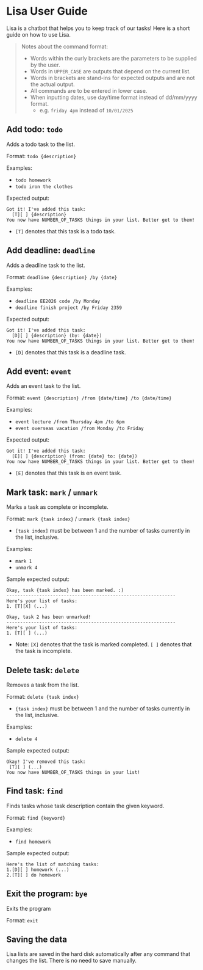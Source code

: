 # Lisa User Guide

Lisa is a chatbot that helps you to keep track of our tasks! 
Here is a short guide on how to use Lisa.

> Notes about the command format:
> - Words within the curly brackets are the parameters to be supplied by the user.
> - Words in `UPPER_CASE` are outputs that depend on the current list. 
> - Words in brackets are stand-ins for expected outputs and are not the actual output.
> - All commands are to be entered in lower case.
> - When inputting dates, use day/time format instead of dd/mm/yyyy format.
>   - e.g. `friday 4pm` instead of `10/01/2025`

## Add todo: `todo`

Adds a todo task to the list. 

Format: `todo {description}`

Examples: 
- `todo homework`
- `todo iron the clothes`

Expected output:
```
Got it! I've added this task:
  [T][ ] {description}
You now have NUMBER_OF_TASKS things in your list. Better get to them!
```
- `[T]` denotes that this task is a todo task.

## Add deadline: `deadline`

Adds a deadline task to the list.

Format: `deadline {description} /by {date}`

Examples:
- `deadline EE2026 code /by Monday`
- `deadline finish project /by Friday 2359`

Expected output:
```
Got it! I've added this task:
  [D][ ] {description} (by: {date})
You now have NUMBER_OF_TASKS things in your list. Better get to them!
```
- `[D]` denotes that this task is a deadline task.

## Add event: `event`

Adds an event task to the list.

Format: `event {description} /from {date/time} /to {date/time}`

Examples:
- `event lecture /from Thursday 4pm /to 6pm`
- `event overseas vacation /from Monday /to Friday`

Expected output:
```
Got it! I've added this task:
  [E][ ] {description} (from: {date} to: {date})
You now have NUMBER_OF_TASKS things in your list. Better get to them!
```
- `[E]` denotes that this task is en event task.

## Mark task: `mark` / `unmark`

Marks a task as complete or incomplete.

Format: `mark {task index}` / `unmark {task index}`
- `[task index]` must be between 1 and the number of tasks currently in the list, inclusive.

Examples:
- `mark 1`
- `unmark 4`

Sample expected output:
```
Okay, task {task index} has been marked. :)
--------------------------------------------------------------
Here's your list of tasks:
1. [T][X] (...)
```
```
Okay, task 2 has been unmarked!
--------------------------------------------------------------
Here's your list of tasks:
1. [T][ ] (...)
```
- Note: `[X]` denotes that the task is marked completed. `[ ]` denotes that the task
 is incomplete.


## Delete task: `delete`

Removes a task from the list.

Format: `delete {task index}`
- `{task index}` must be between 1 and the number of tasks currently in the list, inclusive.

Examples:
- `delete 4`

Sample expected output:

```
Okay! I've removed this task:
 [T][ ] (...)
You now have NUMBER_OF_TASKS things in your list!
```

## Find task: `find`

Finds tasks whose task description contain the given keyword. 

Format: `find {keyword}`

Examples: 
- `find homework`

Sample expected output:
```
Here's the list of matching tasks:
1.[D][ ] homework (...)
2.[T][ ] do homework 
```

## Exit the program: `bye`

Exits the program

Format: `exit`

## Saving the data

Lisa lists are saved in the hard disk automatically after any command that changes the list.
There is no need to save manually.


